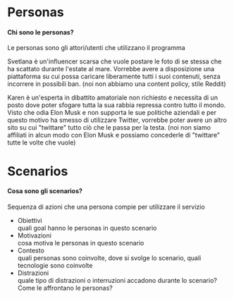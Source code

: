 # Personas
#### Chi sono le personas?
Le personas sono gli attori/utenti che utilizzano il programma

Svetlana è un'influencer scarsa che vuole postare le foto di se stessa che ha scattato durante l'estate al mare. Vorrebbe avere a disposizione una piattaforma su cui possa caricare liberamente tutti i suoi contenuti, senza incorrere in possibili ban. (noi non abbiamo una content policy, stile Reddit)

Karen è un'esperta in dibattito amatoriale non richiesto e necessita di un posto dove poter sfogare tutta la sua rabbia repressa contro tutto il mondo. Visto che odia Elon Musk e non supporta le sue politiche aziendali e per questo motivo ha smesso di utilizzare Twitter, vorrebbe poter avere un altro sito su cui "twittare" tutto ciò che le passa per la testa. (noi non siamo affiliati in alcun modo con Elon Musk e possiamo concederle di "twittare" tutte le volte che vuole)

# Scenarios
#### Cosa sono gli scenarios?
Sequenza di azioni che una persona compie per utilizzare il servizio
- Obiettivi  
  quali goal hanno le personas in questo scenario
- Motivazioni  
  cosa motiva le personas in questo scenario
- Contesto  
  quali personas sono coinvolte, dove si svolge lo scenario, quali tecnologie sono coinvolte
- Distrazioni  
  quale tipo di distrazioni o interruzioni accadono durante lo scenario? Come le affrontano le personas?
